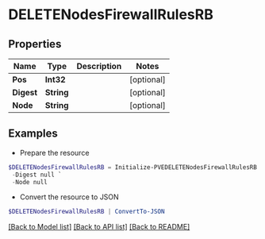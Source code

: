 # DELETENodesFirewallRulesRB
## Properties

Name | Type | Description | Notes
------------ | ------------- | ------------- | -------------
**Pos** | **Int32** |  | [optional] 
**Digest** | **String** |  | [optional] 
**Node** | **String** |  | [optional] 

## Examples

- Prepare the resource
```powershell
$DELETENodesFirewallRulesRB = Initialize-PVEDELETENodesFirewallRulesRB  -Pos null `
 -Digest null `
 -Node null
```

- Convert the resource to JSON
```powershell
$DELETENodesFirewallRulesRB | ConvertTo-JSON
```

[[Back to Model list]](../README.md#documentation-for-models) [[Back to API list]](../README.md#documentation-for-api-endpoints) [[Back to README]](../README.md)

